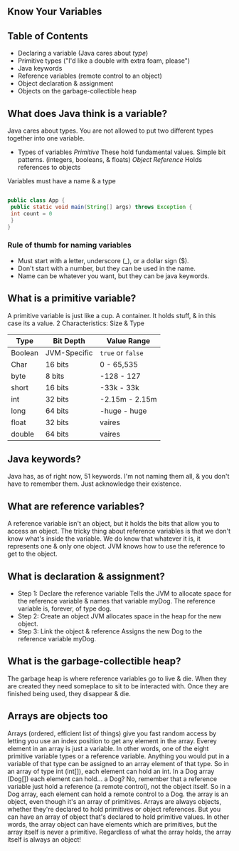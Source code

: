 ## Know Your Variables

## Table of Contents
- Declaring a variable (Java cares about *type*)
- Primitive types ("I'd like a double with extra foam, please")
- Java keywords
- Reference variables (remote control to an object)
- Object declaration & assignment
- Objects on the garbage-collectible heap

## What does Java think is a variable?
Java cares about types. You are not allowed to put two different types together into one variable.

- Types of variables
*Primitive*
These hold fundamental values. Simple bit patterns. (integers, booleans, & floats)
*Object Reference*
Holds references to objects

Variables must have a name & a type
```java

public class App {
 public static void main(String[] args) throws Exception {
 int count = 0
 }
}
```
### Rule of thumb for naming variables
- Must start with a letter, underscore (_), or a dollar sign ($).
- Don't start with a number, but they can be used in the name.
- Name can be whatever you want, but they can be java keywords.


## What is a primitive variable?
A primitive variable is just like a cup. A container. It holds stuff, & in this case its a value. 
2 Characteristics: Size & Type 

|Type|Bit Depth|Value Range|
|---|---|---|
|Boolean|JVM-Specific|`true` or `false`|
|Char|16 bits|0 - 65,535|
|byte|8 bits|-128 - 127|
|short|16 bits|-33k - 33k|
|int|32 bits|-2.15m - 2.15m|
|long|64 bits|-huge - huge|
|float|32 bits|vaires|
|double|64 bits|vaires| 

## Java keywords?
Java has, as of right now, 51 keywords. I'm not naming them all, & you don't have to remember them. Just acknowledge their existence.

## What are reference variables?
A reference variable isn't an object, but it holds the bits that allow you to access an object.
The tricky thing about reference variables is that we don't know what's inside the variable.
We do know that whatever it is, it represents one & only one object. JVM knows how to use the reference to get to the object.

## What is declaration & assignment?
- Step 1: Declare the reference variable
Tells the JVM to allocate space for the reference variable & names that variable myDog. The reference variable is, forever, of type dog.
- Step 2: Create an object
JVM allocates space in the heap for the new object.
- Step 3: Link the object & reference
Assigns the new Dog to the reference variable myDog.

## What is the garbage-collectible heap?
The garbage heap is where reference variables go to live & die. When they are created they need someplace to sit to be interacted with. Once they are finished being used, they disappear & die.

## Arrays are objects too
Arrays (ordered, efficient list of things) give you fast random access by letting you use an index position to get any element in the array. Everey element in an array is just a variable. In other words, one of the eight primitive variable types or a reference variable. Anything you would put in a variable of that type can be assigned to an array element of that type. So in an array of type int (int[]), each element can hold an int. In a Dog array (Dog[]) each element can hold... a Dog? No, remember that a reference variable just hold a reference (a remote control), not the object itself. So in a Dog array, each element can hold a remote control to a Dog.
the array is an object, even though it's an array of primitives.
Arrays are always objects, whether they're declared to hold primitives or object references. But you can have an array of object that's declared to hold primitive values. In other words, the array object can have elements which are primitives, but the array itself is never a primitive. Regardless of what the array holds, the array itself is always an object!